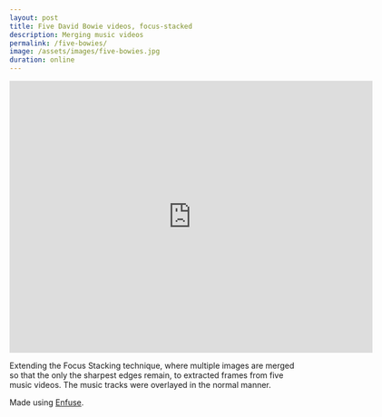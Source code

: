 ```yaml
---
layout: post
title: Five David Bowie videos, focus-stacked
description: Merging music videos
permalink: /five-bowies/
image: /assets/images/five-bowies.jpg
duration: online
---
```


<iframe src="https://player.vimeo.com/video/197845430" width="640" height="480" frameborder="0" allow="autoplay; fullscreen" allowfullscreen></iframe>

Extending the Focus Stacking technique, where multiple images are merged so that the only the sharpest edges remain, to extracted frames from five music videos. The music tracks were overlayed in the normal manner. 

Made using [Enfuse](http://enblend.sourceforge.net/).